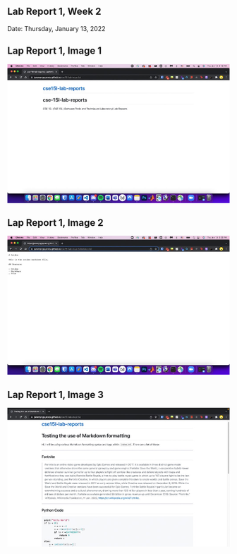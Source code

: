 ## Lab Report 1, Week 2
Date: Thursday, January 13, 2022

## Lap Report 1, Image 1
![Week 2 Image 1 Lab Report](./images/week2-image1.jpg)
## Lap Report 1, Image 2
![Week 2 Image 2 Lab Report](./images/week2-image2.jpg)
## Lap Report 1, Image 3
![Week 2 Image 3 Lab Report](./images/week2-image3.jpg)